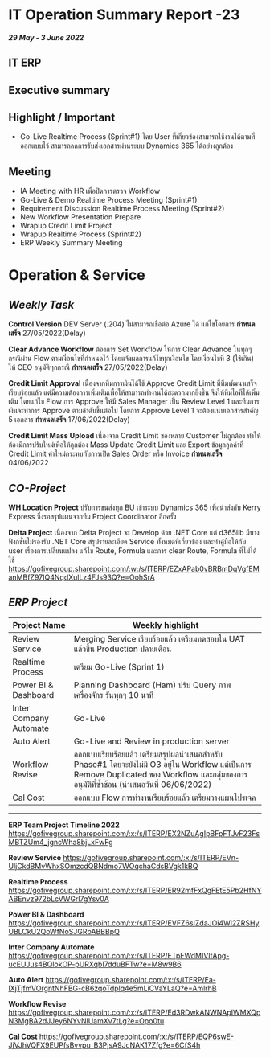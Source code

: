 # IT Operation Summary Report -23 
##### 29 May - 3 June 2022
## **IT ERP**
## Executive summary
  
## Highlight / Important
- Go-Live Realtime Process (Sprint#1) โดย User ที่เกี่ยวข้องสามารถใช้งานได้ตามที่ออกแบบไว้ สามารถลดการรับส่งเอกสารผ่านระบบ Dynamics 365 ได้อย่างถูกต้อง
## Meeting 
- IA Meeting with HR เพื่อปิดการตรวจ Workflow
- Go-Live & Demo Realtime Process Meeting (Sprint#1)
- Requirement Discussion Realtime Process Meeting (Sprint#2)
- New Workflow Presentation Prepare
- Wrapup Credit Limit Project
- Wrapup Realtime Process (Sprint#2)
- ERP Weekly Summary Meeting
# Operation & Service #

## *Weekly Task*
**Control Version**	DEV Server (.204) ไม่สามารถเชื่อต่อ Azure ได้ แก้ไขโดยการ 	**กำหนดเสร็จ** 27/05/2022(Delay)

**Clear Advance Workflow**	ต้องการ Set Workflow ให้การ Clear Advance ในทุกๆกรณีผ่าน Flow ตามเงื่อนไขที่กำหนดไว้ โดยแจ้งผลการแก้ไขทุกเงื่อนไข โดยเงื่อนไขที่ 3 (ใช้เกิน) ให้ CEO อนุมัติทุกกรณี	**กำหนดเสร็จ** 27/05/2022(Delay)

**Credit Limit Approval**	เนื่องจากทีมการเงินได้ใช้ Approve Credit Limit ที่ทีมพัฒนาเสร็จเรียบร้อยแล้ว แต่มีความต้องการเพิ่มเติมเพื่อให้สามารถทำงานได้สะดวกมากยิ่งขึ้น จึงให้ทีมไอทีได้เพิ่มเติม	โดยแก้ไข Flow การ Approve ให้มี Sales Manager เป็น Review Level 1 และทีมการเงินจะทำการ Approve ตามลำดับขึ้นต่อไป โดยการ Approve Level 1 จะต้องแนบเอกสารสำคัญ 5 เอกสาร	**กำหนดเสร็จ** 17/06/2022(Delay)

**Credit Limit Mass Upload**	เนื่องจาก Credit Limit ของหลาย Customer ไม่ถูกต้อง ทำให้ต้องมีการปรับใหม่เพื่อให้ถูกต้อง 	Mass Update Credit Limit และ Export ข้อมูลลูกค้าที่ Credit Limit ค่าใหม่กระทบกับการเปิด Sales Order หรือ Invoice	**กำหนดเสร็จ** 04/06/2022

## *CO-Project*
**WH Location Project** ปรับการขนส่งทุก BU เข้าระบบ Dynamics 365 เพื่อนำส่งกับ Kerry Express ซึ่งรอสรุปแผนจากทีม Project Coordinator อีกครั้ง

**Delta Project** เนื่องจาก Delta Project จะ Develop ด้วย .NET Core แต่ d365lib มีบางฟังก์ชั่นไม่รองรับ .NET Core  	สรุปรายละเอียด Service ทั้งหมดที่เกี่ยวข้อง และทำคู่มือให้กับ user เรื่องการเปลี่ยนแปลง แก้ไข Route, Formula และการ clear Route, Formula ที่ไม่ได้ใช้ 
https://gofivegroup.sharepoint.com/:w:/s/ITERP/EZxAPab0vBRBmDqVgfEManMBfZ97IQ4NqdXulLz4FJs93Q?e=OohSrA

## *ERP Project*
Project Name|Weekly highlight|
|---|---|
Review Service|Merging Service เรียบร้อยแล้ว เตรียมทดสอบใน UAT แล้วขึ้น Production ปลายเดือน
Realtime Process|เตรียม Go-Live (Sprint 1)
Power BI & Dashboard|Planning Dashboard (Ham) ปรับ Query ภาพเครื่องจักร รันทุกๆ 10 นาที
Inter Company Automate|Go-Live
Auto Alert|Go-Live and Review in production server
Workflow Revise|ออกแบบเรียบร้อยแล้ว เตรียมสรุปผลนำเสนอสำหรับ Phase#1 โดยจะยังไม่มี O3 อยู่ใน Workflow แต่เป็นการ Remove Duplicated ของ Workflow และกลุ่มของการอนุมัติที่ซ้ำซ้อน (นำเสนอวันที่ 06/06/2022)
Cal Cost|ออกแบบ Flow การทำงานเรียบร้อยแล้ว เตรียมวางแผนโปรเจค
***

**ERP Team Project Timeline 2022** https://gofivegroup.sharepoint.com/:x:/s/ITERP/EX2NZuAgIpBFpFTJvF23FsMBTZUm4_jgncWha8bjLxFwFg

**Review Service** https://gofivegroup.sharepoint.com/:x:/s/ITERP/EVn-UljCkdBMvWhxSOmzcdQBNdmo7WOqchaCdsBVgk1kBQ

**Realtime Process** https://gofivegroup.sharepoint.com/:x:/s/ITERP/ER92mfFxQgFEtE5Pb2HfNYABEnvz972bLcVWGrl7gYsv0A

**Power BI & Dashboard** https://gofivegroup.sharepoint.com/:x:/s/ITERP/EVFZ6sIZdaJOi4Wl2ZRSHyUBLCkU2QoWfNoSJGRbABBBpQ

**Inter Company Automate** https://gofivegroup.sharepoint.com/:x:/s/ITERP/ETpEWdMIVltApg-ucEUJus4BQlokOP-pURXqbI7dduBFTw?e=M8w9B6

**Auto Alert** https://gofivegroup.sharepoint.com/:x:/s/ITERP/Ea-lXjTjfmVOrgntNhFBG-cB6zqoTdplq4e5mLiCVaYLaQ?e=AmlrhB

**Workflow Revise** https://gofivegroup.sharepoint.com/:x:/s/ITERP/Ed3RDwkANWNApIWMXQpN3MgBA2dJJey6NYvNlUamXv7tLg?e=Opo0tu

**Cal Cost** https://gofivegroup.sharepoint.com/:x:/s/ITERP/EQP6swE-JjVJhVQFX9EUPfsBvvpu_B3PjsA9JcNAK17Zfg?e=6CfS4h